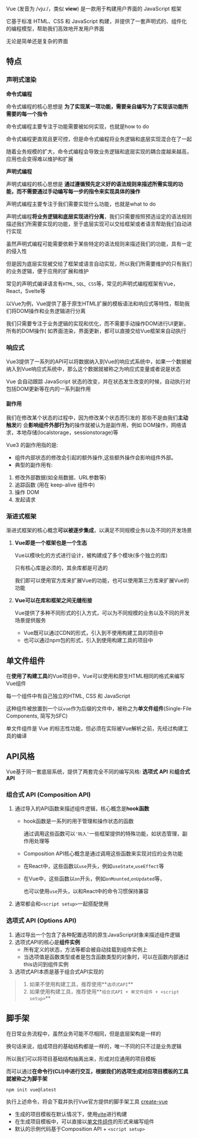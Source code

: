 Vue (发音为 /vjuː/，类似 **view**) 是一款用于构建用户界面的 JavaScript 框架

它基于标准 HTML、CSS 和 JavaScript 构建，并提供了一套声明式的、组件化的编程模型，帮助我们高效地开发用户界面

无论是简单还是复杂的界面



## 特点

### **声明式渲染**

**命令式编程**

命令式编程的核心思想是 **为了实现某一项功能，需要亲自编写为了实现该功能所需要的每一个指令**

命令式编程主要专注于功能需要被如何实现，也就是how to do

命令式编程更直观且更可控，但是命令式编程将业务逻辑和底层实现混合在了一起

随着业务规模的扩大，命令式编程会导致业务逻辑和底层实现的耦合度越来越高，应用也会变得难以维护和扩展



**声明式编程**

声明式编程的核心思想是 **通过遵循预先定义好的语法规则来描述所需实现的功能，而不需要通过手动编写每一步的指令来实现具体的操作**

声明式编程主要专注于我们需要实现什么功能，也就是what to do



声明式编程**将业务逻辑和底层实现进行分离**，我们只需要按照预选设定的语法规则描述我们所需要实现的功能，至于底层实现可以交给框架或者语言帮助我们自动进行实现

虽然声明式编程可能需要依赖于某些特定的语法规则来描述我们的功能，具有一定的侵入性

但是因为底层实现被交给了框架或语言自动实现，所以我们所需要维护的只有我们的业务逻辑，便于应用的扩展和维护



常见的声明式编译语言有`HTML`, `SQL`,` CSS`等，常见的声明式编程框架有Vue，React，Svelte等



以Vue为例，Vue提供了基于原生HTML扩展的模板语法和响应式等特性，帮助我们将DOM操作和业务逻辑进行分离

我们只需要专注于业务逻辑的实现和优化，而不需要手动操作DOM进行UI更新，所有的DOM操作( 如界面渲染，界面更新，都可以直接交给Vue框架来自动执行



### **响应式**

Vue3提供了一系列的API可以将数据纳入到Vue的响应式系统中，如果一个数据被纳入到Vue响应式系统中，那么这个数据就被称之为响应式变量或者说是状态

Vue 会自动跟踪 JavaScript 状态的改变，并在状态发生改变的时候，自动执行对包括DOM更新等在内的一系列副作用



#### 副作用

我们在修改某个状态的过程中，因为修改某个状态而引发的 那些不是由我们**主动触发**的 会**影响组件外部行为**的操作就被认为是副作用，例如 DOM操作，网络请求，本地存储(localstorage，sessionstorage)等

Vue3 的副作用指的是:

- 组件内部状态的修改会引起的额外操作,这些额外操作会影响组件外部。
- 典型的副作用有:

1. 修改外部数据(如全局数据、URL参数等)
2. 追踪函数 (用在 keep-alive 组件中)
3. 操作 DOM
4. 发起请求



### 渐进式框架

渐进式框架的核心概念**可以被逐步集成**，以满足不同规模业务以及不同的开发场景

1. **Vue即是一个框架也是一个生态**

   Vue以模块化的方式进行设计，被构建成了多个模块(多个独立的库)

   只有核心库是必须的，其余库都是可选的

   我们即可以使用官方库来扩展Vue的功能，也可以使用第三方库来扩展Vue的功能

2. **Vue可以在库和框架之间无缝衔接**

   Vue提供了多种不同形式的引入方式，可以为不同规模的业务以及不同的开发场景提供服务

   + Vue既可以通过CDN的形式，引入到不使用构建工具的项目中
   + 也可以通过npm包的形式，引入到使用构建工具的项目中

   


## 单文件组件

在**使用了构建工具**的Vue项目中，Vue可以使用和原生HTML相同的格式来编写Vue组件

每一个组件中有自己独立的HTML, CSS 和 JavaScript

这种组件被放置到一个以`vue`作为后缀的文件中，被称之为**单文件组件**(Single-File Components, 简写为SFC)

单文件组件是 Vue 的标志性功能，但必须在实际被Vue解析之前，先经过构建工具的编译



## API风格

Vue基于同一套底层系统，提供了两套完全不同的编写风格: **选项式 API** 和**组合式 API**



### 组合式 API (Composition API)

1. 通过导入的API函数来描述组件逻辑，核心概念是**hook函数**

   + hook函数是一系列的用于管理和操作状态的函数

     通过调用这些函数可以`'钩入'`一些框架提供的特殊功能，如状态管理，副作用处理等

   + Composition API核心概念是通过调用这些函数来实现对应的业务功能

   + 在React中，这些函数以`use`开头，例如`useState`,`useEffect`等

   + 在Vue中，这些函数以`on`开头，例如`onMounted`,`onUpdated`等，

     也可以使用`use`开头，以和React中的命令习惯保持兼容

2. 通常都会和`<script setup>`一起搭配使用



### 选项式 API (Options API)

1. 通过导出一个包含了各种配置选项的原生JavaScript对象来描述组件逻辑
2. 选项式API的核心是**组件实例**
   + 所有定义的状态，方法等都会被自动挂载到组件实例上
   + 当选项值是函数类型或者是包含函数类型的对象时，可以在函数内部通过this访问到组件实例
3. 选项式API本质是基于组合式API实现的

> 1. 如果不使用构建工具，推荐使用**`选项式API`**
> 2. 如果使用构建工具，推荐使用**`组合式API + 单文件组件 + <script setup>`**



## 脚手架

在日常业务流程中，虽然业务可能不尽相同，但是底层架构是一样的

换句话来说，组成项目的基础结构都是一样的，唯一不同的只不过是业务逻辑

所以我们可以将项目基础结构抽离出来，形成对应通用的项目模板

而可以通过**在命令行(CLI)中进行交互，根据我们的选项生成对应项目模板的工具就被称之为脚手架**

```shell
npm init vue@latest
```

执行上述命令，将会下载并执行Vue官方提供的脚手架工具 [create-vue](https://github.com/vuejs/create-vue)

+ 生成的项目模板在默认情况下，使用[vite](https://vitejs.dev/)进行构建
+ 在生成项目模板中，可以直接以[单文件组件](https://cn.vuejs.org/guide/scaling-up/sfc.html)的形式来编写组件
+ 默认的示例代码基于Composition API + `<script setup>`

